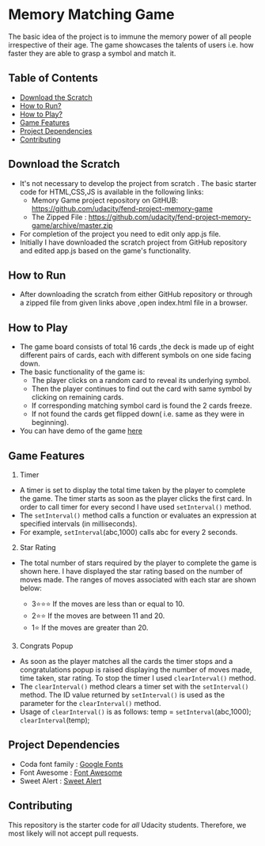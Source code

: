 # Memory Matching Game

The basic idea of the project is to immune the memory power of all people irrespective of their age. The game showcases the talents of users i.e. how faster they are able to grasp a symbol and match it.

## Table of Contents

-   [Download the Scratch](#download-the-scratch)
-   [How to Run?](#how-to-run)
-   [How to Play?](#how-to-play)
-   [Game Features](#game-features)
-   [Project Dependencies](#project-dependencies)
-   [Contributing](#contributing)

## Download the Scratch

-   It's not necessary to develop the project from scratch . The basic starter code for HTML,CSS,JS is available in the following links:
    -   Memory Game project repository on GitHUB: <https://github.com/udacity/fend-project-memory-game>
    -   The Zipped File : <https://github.com/udacity/fend-project-memory-game/archive/master.zip>
-   For completion of the project you need to edit only app.js  file.
-   Initially I have downloaded the scratch project from GitHub repository and edited app.js based on the game's functionality.

## How to Run

-   After downloading the scratch from either GitHub repository or through a zipped file from given links above ,open index.html file in a browser.

## How to Play

-   The game board consists of total 16 cards ,the deck is made up of eight different pairs of cards, each with different symbols on one side facing down.
-   The basic functionality of the game is:
    -   The player clicks on a random card to reveal its underlying symbol.
    -   Then the player continues to find out the card with same symbol by clicking on remaining cards.
    -   If corresponding matching symbol card is found the 2 cards freeze.
    -   If not found the cards get flipped down( i.e. same as they were in beginning).
-   You can have demo of the game [here](https://harithamattupalli.github.io/MemoryGame/)

## Game Features

1.  Timer

-   A timer is set to display the total time taken by the player to complete the game. The timer starts as soon as the player clicks the first card. In order to call timer for every second I have used `setInterval()` method.
-   The `setInterval()` method calls a function or evaluates an expression at specified intervals (in milliseconds).
-   For example, `setInterval`(abc,1000) calls abc for every 2 seconds.

2.  Star Rating

-   The total number of stars required by the player to complete the game is shown here. I have displayed the star rating based on the number of moves made. The ranges of moves associated with each star are shown below:

    -   3⭐️⭐️⭐️ If the moves are less than or equal to 10.
    -   2⭐️⭐️ If the moves are between 11 and 20.
    -   1⭐️ If the moves are greater than 20.

3.  Congrats Popup

-   As soon as the player matches all the cards the timer stops and a congratulations popup is raised displaying the number of moves made, time taken, star rating. To stop the timer I used `clearInterval()` method.
-   The `clearInterval()` method clears a timer set with the `setInterval()` method. The ID value returned by `setInterval()` is used as the parameter for the `clearInterval()` method.
-   Usage of `clearInterval()` is as follows:
      temp = `setInterval`(abc,1000);
      `clearInterval`(temp);

## Project Dependencies

-   Coda font family : [Google Fonts](https://fonts.google.com)
-   Font Awesome     : [Font Awesome](https://fontawesome.com)
-   Sweet Alert      : [Sweet Alert](https://cdnjs.cloudflare.com/ajax/libs/sweetalert/1.1.3/sweetalert.min.css)

## Contributing

This repository is the starter code for _all_ Udacity students. Therefore, we most likely will not accept pull requests.
